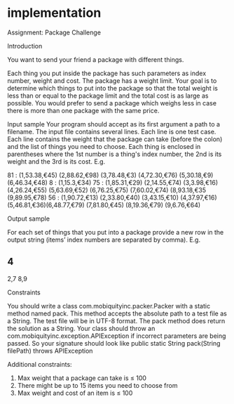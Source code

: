 # implementation

Assignment: Package Challenge

Introduction

You want to send your friend a package with different things.

Each thing you put inside the package has such parameters as index number, weight and cost. The
package has a weight limit. Your goal is to determine which things to put into the package so that the
total weight is less than or equal to the package limit and the total cost is as large as possible.
You would prefer to send a package which weighs less in case there is more than one package with the
same price.

Input sample
Your program should accept as its first argument a path to a filename. The input file contains several
lines. Each line is one test case.
Each line contains the weight that the package can take (before the colon) and the list of things you
need to choose. Each thing is enclosed in parentheses where the 1st number is a thing's index number,
the 2nd is its weight and the 3rd is its cost. E.g.

81 : (1,53.38,€45) (2,88.62,€98) (3,78.48,€3) (4,72.30,€76) (5,30.18,€9) (6,46.34,€48)
8 : (1,15.3,€34)
75 : (1,85.31,€29) (2,14.55,€74) (3,3.98,€16) (4,26.24,€55) (5,63.69,€52) (6,76.25,€75) (7,60.02,€74) (8,93.18,€35 (9,89.95,€78)
56 : (1,90.72,€13) (2,33.80,€40) (3,43.15,€10) (4,37.97,€16) (5,46.81,€36)(6,48.77,€79) (7,81.80,€45) (8,19.36,€79) (9,6.76,€64)

Output sample

For each set of things that you put into a package provide a new row in the output string (items’ index
numbers are separated by comma). E.g.


4
--
2,7
8,9

Constraints

You should write a class com.mobiquityinc.packer.Packer with a static method named pack. This method
accepts the absolute path to a test file as a String. The test file will be in UTF-8 format. The pack method
does return the solution as a String.
Your class should throw an com.mobiquityinc.exception.APIException if incorrect parameters are being
passed. So your signature should look like
public static String pack(String filePath) throws APIException

Additional constraints:

1. Max weight that a package can take is ≤ 100
2. There might be up to 15 items you need to choose from
3. Max weight and cost of an item is ≤ 100
